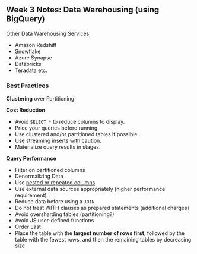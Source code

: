## Week 3 Notes: Data Warehousing (using BigQuery)

Other Data Warehousing Services
- Amazon Redshift
- Snowflake
- Azure Synapse
- Databricks
- Teradata etc.

### Best Practices
**Clustering** over Partitioning

**Cost Reduction**
- Avoid `SELECT *` to reduce columns to display.
- Price your queries before running.
- Use clustered and/or partitioned tables if possible.
- Use streaming inserts with caution.
- Materialize query results in stages.

**Query Performance**
- Filter on partitioned columns
- Denormalizing Data
- Use [nested or repeated columns](https://cloud.google.com/blog/topics/developers-practitioners/bigquery-explained-working-joins-nested-repeated-data)
- Use external data sources appropriately (higher performance requirement)
- Reduce data before using a `JOIN`
- Do not treat WITH clauses as prepared statements (additional charges)
- Avoid oversharding tables (partitioning?)
- Avoid JS user-defined functions
- Order Last
- Place the table with the **largest number of rows first**, followed by the table with the fewest rows, and then the remaining tables by decreasing size